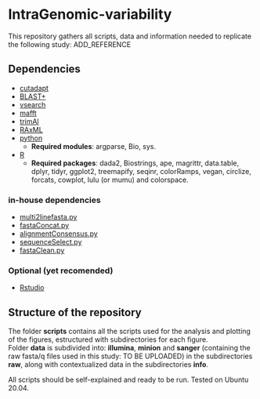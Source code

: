# IntraGenomic-variability
  
This repository gathers all scripts, data and information needed to replicate the following study: ADD_REFERENCE

## Dependencies
- [cutadapt](https://cutadapt.readthedocs.io/en/stable/)  
- [BLAST+](https://blast.ncbi.nlm.nih.gov/Blast.cgi?CMD=Web&PAGE_TYPE=BlastDocs&DOC_TYPE=Download)  
- [vsearch](https://github.com/torognes/vsearch)  
- [mafft](https://mafft.cbrc.jp/alignment/software/)  
- [trimAl](http://trimal.cgenomics.org/)  
- [RAxML](https://cme.h-its.org/exelixis/web/software/raxml/)  
- [python](https://www.python.org/)  
    -   **Required modules**: argparse, Bio, sys.  
- [R](https://www.r-project.org/)  
    -   **Required packages**: dada2, Biostrings, ape, magrittr, data.table, dplyr, tidyr, ggplot2, treemapify, seqinr, colorRamps, vegan, circlize, forcats, cowplot, lulu (or mumu) and colorspace.  
### in-house dependencies
- [multi2linefasta.py](https://github.com/MiguelMSandin/fasta-functions/blob/main/scripts/multi2linefasta.py)  
- [fastaConcat.py](https://github.com/MiguelMSandin/fasta-functions/blob/main/scripts/fastaConcat.py)  
- [alignmentConsensus.py](https://github.com/MiguelMSandin/fasta-functions/blob/main/scripts/alignmentConsensus.py)  
- [sequenceSelect.py](https://github.com/MiguelMSandin/fasta-functions/blob/main/scripts/sequenceSelect.py)  
- [fastaClean.py](https://github.com/MiguelMSandin/fasta-functions/blob/main/scripts/fastaClean.py)  
### Optional (yet recomended)  
- [Rstudio](https://rstudio.com/products/rstudio/download/) 

## Structure of the repository
The folder **scripts** contains all the scripts used for the analysis and plotting of the figures, estructured with subdirectories for each figure.  
Folder **data** is subdivided into: **illumina**, **minion** and **sanger** (containing the raw fasta/q files used in this study: TO BE UPLOADED) in the subdirectories **raw**, along with contextualized data in the subdirectories **info**.  
  
All scripts should be self-explained and ready to be run. Tested on Ubuntu 20.04.
